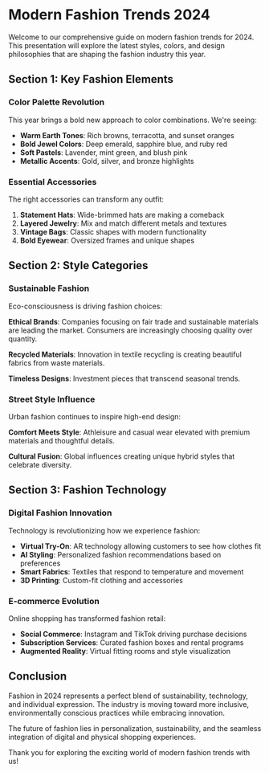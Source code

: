 # Modern Fashion Trends 2024

Welcome to our comprehensive guide on modern fashion trends for 2024. This presentation will explore the latest styles, colors, and design philosophies that are shaping the fashion industry this year.

## Section 1: Key Fashion Elements

### Color Palette Revolution

This year brings a bold new approach to color combinations. We're seeing:

- **Warm Earth Tones**: Rich browns, terracotta, and sunset oranges
- **Bold Jewel Colors**: Deep emerald, sapphire blue, and ruby red
- **Soft Pastels**: Lavender, mint green, and blush pink
- **Metallic Accents**: Gold, silver, and bronze highlights

### Essential Accessories

The right accessories can transform any outfit:

1. **Statement Hats**: Wide-brimmed hats are making a comeback
2. **Layered Jewelry**: Mix and match different metals and textures
3. **Vintage Bags**: Classic shapes with modern functionality
4. **Bold Eyewear**: Oversized frames and unique shapes

## Section 2: Style Categories

### Sustainable Fashion

Eco-consciousness is driving fashion choices:

**Ethical Brands**: Companies focusing on fair trade and sustainable materials are leading the market. Consumers are increasingly choosing quality over quantity.

**Recycled Materials**: Innovation in textile recycling is creating beautiful fabrics from waste materials.

**Timeless Designs**: Investment pieces that transcend seasonal trends.

### Street Style Influence

Urban fashion continues to inspire high-end design:

**Comfort Meets Style**: Athleisure and casual wear elevated with premium materials and thoughtful details.

**Cultural Fusion**: Global influences creating unique hybrid styles that celebrate diversity.

## Section 3: Fashion Technology

### Digital Fashion Innovation

Technology is revolutionizing how we experience fashion:

- **Virtual Try-On**: AR technology allowing customers to see how clothes fit
- **AI Styling**: Personalized fashion recommendations based on preferences
- **Smart Fabrics**: Textiles that respond to temperature and movement
- **3D Printing**: Custom-fit clothing and accessories

### E-commerce Evolution

Online shopping has transformed fashion retail:

- **Social Commerce**: Instagram and TikTok driving purchase decisions
- **Subscription Services**: Curated fashion boxes and rental programs
- **Augmented Reality**: Virtual fitting rooms and style visualization

## Conclusion

Fashion in 2024 represents a perfect blend of sustainability, technology, and individual expression. The industry is moving toward more inclusive, environmentally conscious practices while embracing innovation.

The future of fashion lies in personalization, sustainability, and the seamless integration of digital and physical shopping experiences.

Thank you for exploring the exciting world of modern fashion trends with us!